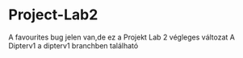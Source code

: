 # Project-Lab2
A favourites bug jelen van,de ez a Projekt Lab 2 végleges változat
A Dipterv1 a dipterv1 branchben található
